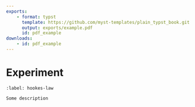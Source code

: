 ```yaml
---
exports:
    - format: typst
      template: https://github.com/myst-templates/plain_typst_book.git
      output: exports/example.pdf
      id: pdf_example
downloads:
    - id: pdf_example
---
```


# Experiment

```{experiment} Hooke's law
:label: hookes-law

Some description
```